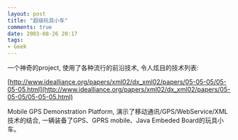 ```yaml
---
layout: post
title: "超级玩具小车"
comments: true
date: 2003-08-26 20:17
tags:
- Geek
---
```

一个神奇的project, 使用了各种流行的前沿技术, 令人炫目的技术列表:  
  
[http://www.idealliance.org/papers/xml02/dx_xml02/papers/05-05-05/05-05-05.html](http://www.idealliance.org/papers/xml02/dx_xml02/papers/05-05-05/05-05-05.html)  
  
Mobile GPS Demonstration Platform, 演示了移动通讯/GPS/WebService/XML技术的结合, 一辆装备了GPS、GPRS mobile、Java Embeded Board的玩具小车。  


